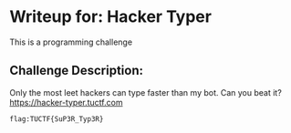 # Writeup for: Hacker Typer
This is a programming challenge
## Challenge Description: 
Only the most leet hackers can type faster than my bot. Can you beat it?
https://hacker-typer.tuctf.com

```text
flag:TUCTF{SuP3R_Typ3R}
```
